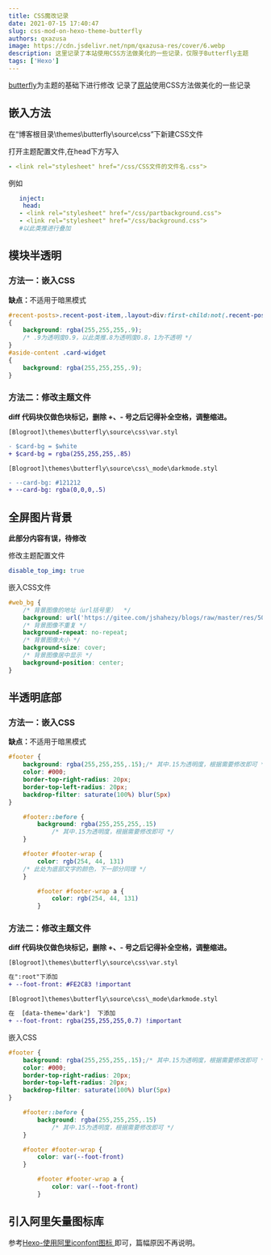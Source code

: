 ```yaml
---
title: CSS魔改记录
date: 2021-07-15 17:40:47
slug: css-mod-on-hexo-theme-butterfly
authors: qxazusa
image: https://cdn.jsdelivr.net/npm/qxazusa-res/cover/6.webp
description: 这里记录了本站使用CSS方法做美化的一些记录，仅限于Butterfly主题
tags: ['Hexo']
---
```

[butterfly](https://github.com/jerryc127/hexo-theme-butterfly)为主题的基础下进行修改
记录了[原站](https://hexo.qxazusa.xyz/)使用CSS方法做美化的一些记录
<!--truncate-->
## 嵌入方法

在“博客根目录\themes\butterfly\source\css”下新建CSS文件

打开主题配置文件,在head下方写入  

```yaml
- <link rel="stylesheet" href="/css/CSS文件的文件名.css">
```

例如

```yaml
   inject:
    head:
   - <link rel="stylesheet" href="/css/partbackground.css">
   - <link rel="stylesheet" href="/css/background.css">
   #以此类推进行叠加
```

## 模块半透明

### 方法一：嵌入CSS

<b>缺点：</b>不适用于暗黑模式

```css
#recent-posts>.recent-post-item,.layout>div:first-child:not(.recent-posts),.layout_post>#page,.layout_post>#post,.read-mode .layout_post>#post
{
    background: rgba(255,255,255,.9);
    /* .9为透明度0.9，以此类推.8为透明度0.8，1为不透明 */
}
#aside-content .card-widget
{
    background: rgba(255,255,255,.9);
}
```

### 方法二：修改主题文件

**diff 代码块仅做色块标记，删除 +、- 号之后记得补全空格，调整缩进。**

`[Blogroot]\themes\butterfly\source\css\var.styl`

```diff
- $card-bg = $white
+ $card-bg = rgba(255,255,255,.85)
```

`[Blogroot]\themes\butterfly\source\css\_mode\darkmode.styl`

```diff
- --card-bg: #121212
+ --card-bg: rgba(0,0,0,.5)
```

## 全屏图片背景
**此部分内容有误，待修改**

修改主题配置文件

```yaml
disable_top_img: true
```

嵌入CSS文件

```css
#web_bg {
    /* 背景图像的地址（url括号里）  */
    background: url('https://gitee.com/jshahezy/blogs/raw/master/res/5005df7fec55a8b4980d0426566114f8c64df94a-min.webp');
    /* 背景图像不重复 */
    background-repeat: no-repeat;
    /* 背景图像大小 */
    background-size: cover;
    /* 背景图像居中显示 */
    background-position: center;
}
```

## 半透明底部

### 方法一：嵌入CSS

<b>缺点：</b>不适用于暗黑模式

```css
#footer {
    background: rgba(255,255,255,.15);/* 其中.15为透明度，根据需要修改即可 */
    color: #000;
    border-top-right-radius: 20px;
    border-top-left-radius: 20px;
    backdrop-filter: saturate(100%) blur(5px)
}

    #footer::before {
        background: rgba(255,255,255,.15)
            /* 其中.15为透明度，根据需要修改即可 */
    }

    #footer #footer-wrap {
        color: rgb(254, 44, 131)
    /* 此处为底部文字的颜色，下一部分同理 */
	}

        #footer #footer-wrap a {
            color: rgb(254, 44, 131)
        }

```

### 方法二：修改主题文件

**diff 代码块仅做色块标记，删除 +、- 号之后记得补全空格，调整缩进。**

`[Blogroot]\themes\butterfly\source\css\var.styl`

```diff
在":root"下添加
+ --foot-front: #FE2C83 !important
```

`[Blogroot]\themes\butterfly\source\css\_mode\darkmode.styl`

```diff
在  [data-theme='dark']  下添加
+ --foot-front: rgba(255,255,255,0.7) !important
```

嵌入CSS

```css
#footer {
    background: rgba(255,255,255,.15);/* 其中.15为透明度，根据需要修改即可 */
    color: #000;
    border-top-right-radius: 20px;
    border-top-left-radius: 20px;
    backdrop-filter: saturate(100%) blur(5px)
}

    #footer::before {
        background: rgba(255,255,255,.15)
            /* 其中.15为透明度，根据需要修改即可 */
    }

    #footer #footer-wrap {
        color: var(--foot-front)
	}

        #footer #footer-wrap a {
            color: var(--foot-front)
        }
```



## 引入阿里矢量图标库

参考<a href="https://www.cnblogs.com/MoYu-zc/p/14399186.html">Hexo-使用阿里iconfont图标 </a>即可，篇幅原因不再说明。
